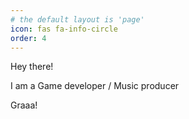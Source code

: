 ```yaml
---
# the default layout is 'page'
icon: fas fa-info-circle
order: 4
---
```


Hey there!

I am a Game developer / Music producer 

Graaa!
